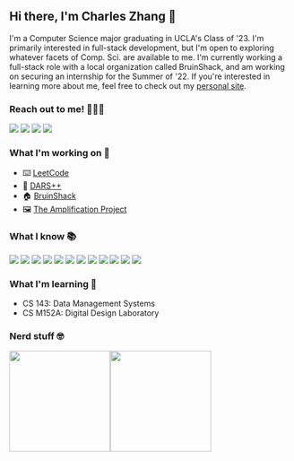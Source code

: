 ## Hi there, I'm Charles Zhang 👋
I'm a Computer Science major graduating in UCLA's Class of '23. I'm primarily interested in full-stack development, but I'm open to exploring whatever facets of Comp. Sci. are available to me. I'm currently working a full-stack role with a local organization called BruinShack, and am working on securing an internship for the Summer of '22. If you're interested in learning more about me, feel free to check out my [personal site](https://czhangy.io).

### Reach out to me! 🙋🏻‍♂️
[<img src="https://img.shields.io/badge/Instagram-E4405F?style=for-the-badge&logo=instagram&logoColor=white" />](https://www.instagram.com/c.zhangg/)
[<img src="https://img.shields.io/badge/LinkedIn-0077B5?style=for-the-badge&logo=linkedin&logoColor=white" />](https://www.linkedin.com/in/charles-zhang-14746519b/)
[<img src="https://img.shields.io/badge/Twitter-1DA1F2?style=for-the-badge&logo=twitter&logoColor=white" />](https://twitter.com/czhangy_)
[<img src="https://img.shields.io/badge/Facebook-1877F2?style=for-the-badge&logo=facebook&logoColor=white" />](https://www.facebook.com/charles.zhang.14268769/)

### What I'm working on 📌
- ⌨️ [LeetCode](https://leetcode.com/czhangy/)
- 📖 [DARS++](https://darsplusplus.herokuapp.com)
- 🏠 [BruinShack](https://bruinshack.com)
- 🖼 [The Amplification Project](https://github.com/czhangy/theamplificationproject)

### What I know 📚
<img src="https://img.shields.io/badge/HTML5-E34F26?style=for-the-badge&logo=html5&logoColor=white" />    <img src="https://img.shields.io/badge/CSS3-1572B6?style=for-the-badge&logo=css3&logoColor=white" />    <img src="https://img.shields.io/badge/JavaScript-323330?style=for-the-badge&logo=javascript&logoColor=F7DF1E" />
<img src="https://img.shields.io/badge/C%2B%2B-00599C?style=for-the-badge&logo=c%2B%2B&logoColor=white" />  <img src="https://img.shields.io/badge/Python-FFD43B?style=for-the-badge&logo=python&logoColor=darkgreen" />   <img src="https://img.shields.io/badge/React-20232A?style=for-the-badge&logo=react&logoColor=61DAFB" />    <img src="https://img.shields.io/badge/Vue.js-35495E?style=for-the-badge&logo=vuedotjs&logoColor=4FC08D" />    <img src="https://img.shields.io/badge/npm-CB3837?style=for-the-badge&logo=npm&logoColor=white" />     <img src="https://img.shields.io/badge/Node.js-339933?style=for-the-badge&logo=nodedotjs&logoColor=white" />   <img src="https://img.shields.io/badge/Express.js-000000?style=for-the-badge&logo=express&logoColor=white" />    <img src="https://img.shields.io/badge/Sass-CC6699?style=for-the-badge&logo=sass&logoColor=white" />    <img src="https://img.shields.io/badge/MongoDB-4EA94B?style=for-the-badge&logo=mongodb&logoColor=white" />

### What I'm learning 📝
- CS 143: Data Management Systems
- CS M152A: Digital Design Laboratory

### Nerd stuff 🤓
<img height="180em" src="https://github-readme-stats.vercel.app/api?username=czhangy&show_icons=true&hide_border=true&&count_private=true&include_all_commits=true" /><img height="180em" src="https://github-readme-stats.vercel.app/api/top-langs/?username=czhangy" />

